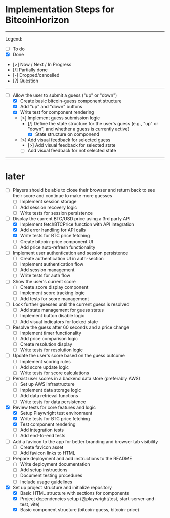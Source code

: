 # Implementation Steps for BitcoinHorizon

---
Legend:

- [ ] To do
- [x] Done
- [>] Now / Next / In Progress
- [/] Partially done
- [-] Dropped/cancelled
- [?] Question

---

- [ ] Allow the user to submit a guess ("up" or "down")
  - [x] Create basic bitcoin-guess component structure
  - [x] Add "up" and "down" buttons
  - [x] Write test for component rendering
  - [>] Implement guess submission logic
    - [/] Define the state structure for the user's guess (e.g., "up" or "down", and whether a guess is currently
      active)
      - [X] State structure on componend
  - [>] Add visual feedback for selected guess
    - [>] Add visual feedback for selected state
    - [ ] Add visual feedback for not selected state

---

# later

- [ ] Players should be able to close their browser and return back to see their score and continue to make more guesses
  - [ ] Implement session storage
  - [ ] Add session recovery logic
  - [ ] Write tests for session persistence

- [ ] Display the current BTC/USD price using a 3rd party API
  - [x] Implement fetchBTCPrice function with API integration
  - [x] Add error handling for API calls
  - [x] Write tests for BTC price fetching
  - [ ] Create bitcoin-price component UI
  - [ ] Add price auto-refresh functionality

- [ ] Implement user authentication and session persistence
  - [ ] Create authentication UI in auth-section
  - [ ] Implement authentication flow
  - [ ] Add session management
  - [ ] Write tests for auth flow

- [ ] Show the user's current score
  - [ ] Create score display component
  - [ ] Implement score tracking logic
  - [ ] Add tests for score management

- [ ] Lock further guesses until the current guess is resolved
  - [ ] Add state management for guess status
  - [ ] Implement button disable logic
  - [ ] Add visual indicators for locked state

- [ ] Resolve the guess after 60 seconds and a price change
  - [ ] Implement timer functionality
  - [ ] Add price comparison logic
  - [ ] Create resolution display
  - [ ] Write tests for resolution logic

- [ ] Update the user's score based on the guess outcome
  - [ ] Implement scoring rules
  - [ ] Add score update logic
  - [ ] Write tests for score calculations

- [ ] Persist user scores in a backend data store (preferably AWS)
  - [ ] Set up AWS infrastructure
  - [ ] Implement data storage logic
  - [ ] Add data retrieval functions
  - [ ] Write tests for data persistence

- [x] Review tests for core features and logic
  - [x] Setup Playwright test environment
  - [x] Write tests for BTC price fetching
  - [x] Test component rendering
  - [ ] Add integration tests
  - [ ] Add end-to-end tests

- [ ] Add a favicon to the app for better branding and browser tab visibility
  - [ ] Create favicon asset
  - [ ] Add favicon links to HTML

- [ ] Prepare deployment and add instructions to the README
  - [ ] Write deployment documentation
  - [ ] Add setup instructions
  - [ ] Document testing procedures
  - [ ] Include usage guidelines

- [x] Set up project structure and initialize repository
  - [x] Basic HTML structure with sections for components
  - [x] Project dependencies setup (@playwright/test, start-server-and-test, vite)
  - [x] Basic component structure (bitcoin-guess, bitcoin-price)
